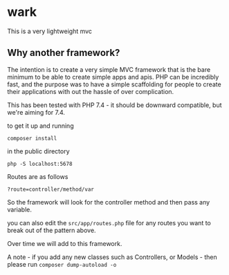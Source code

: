 # wark

This is a very lightweight mvc

Why another framework?
----------------------
The intention is to create a very simple MVC framework that is the bare minimum to be able to create
simple apps and apis.  PHP can be incredibly fast, and the purpose was to have a simple scaffolding
for people to create their applications with out the hassle of over complication.

This has been tested with PHP 7.4 - it should be downward compatible, but we're aiming for 7.4.

to get it up and running 

`composer install`

in the public directory 

`php -S localhost:5678`

Routes are as follows 

`?route=controller/method/var`

So the framework will look for the controller method and then pass any variable.

you can also edit the `src/app/routes.php` file for any routes you want to break out of the pattern above.

Over time we will add to this framework.

A note - if you add any new classes such as Controllers, or Models - then please run 
`composer dump-autoload -o`
